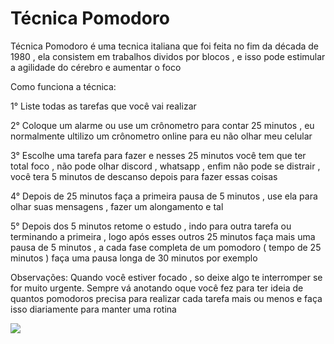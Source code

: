 # Técnica Pomodoro 

Técnica Pomodoro é uma tecnica italiana que foi feita no fim da década de 1980 , ela consistem em trabalhos dividos por blocos , e isso pode estimular a agilidade do cérebro e aumentar o foco

Como funciona a técnica: 

1° Liste todas as tarefas que você vai realizar

2° Coloque um alarme ou use um crônometro para contar 25 minutos , eu normalmente ultilizo um crônometro online para eu não olhar meu celular

3° Escolhe uma tarefa para fazer e nesses 25 minutos você tem que ter total foco , não pode olhar discord , whatsapp , enfim não pode se distrair , você tera 5 minutos de descanso depois para fazer essas coisas

4° Depois de 25 minutos faça a primeira pausa de 5 minutos , use ela para olhar suas mensagens , fazer um alongamento e tal

5° Depois dos 5 minutos retome o estudo , indo para outra tarefa ou terminando a primeira , logo após esses outros 25 minutos faça mais uma pausa de 5 minutos , a cada fase completa de um pomodoro ( tempo de 25 minutos ) faça uma pausa longa de 30 minutos por exemplo 

Observações: Quando você estiver focado , so deixe algo te interromper se for muito urgente. Sempre vá anotando oque você fez para ter ideia de quantos pomodoros precisa para realizar cada tarefa mais ou menos e faça isso diariamente para manter uma rotina 


<img src="https://www.estudaqui.com/wp-content/uploads/2019/04/tecnica-pomodoro.jpg">
